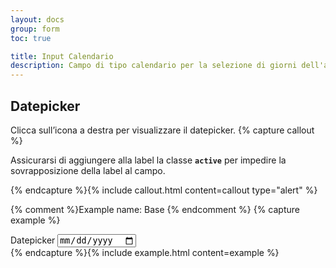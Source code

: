```yaml
---
layout: docs
group: form
toc: true

title: Input Calendario
description: Campo di tipo calendario per la selezione di giorni dell'anno.
---
```


## Datepicker

Clicca sull’icona a destra per visualizzare il datepicker.
{% capture callout %}

Assicurarsi di aggiungere alla label la classe **`active`** per impedire la sovrapposizione della label al campo.

{% endcapture %}{% include callout.html content=callout type="alert" %}

{% comment %}Example name: Base {% endcomment %}
{% capture example %}
<div class="form-group">
    <label class="active" for="dateStandard">Datepicker</label>
    <input type="date" id="dateStandard" name="dateStandard">
</div>
{% endcapture %}{% include example.html content=example %}
